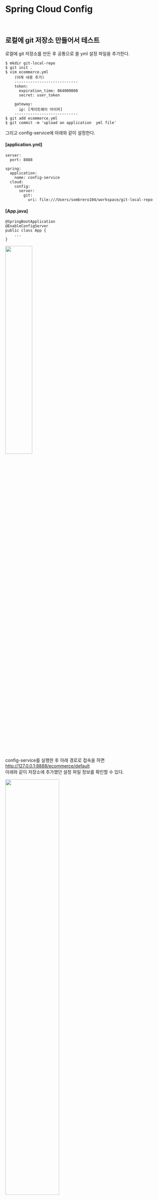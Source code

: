 <br/>

# Spring Cloud Config
<br/>

## 로컬에 git 저장소 만들어서 테스트 
로컬에 git 저장소를 만든 후 공통으로 쓸 yml 설정 파일을 추가한다. <br/>
~~~
$ mkdir git-local-repo
$ git init .
$ vim ecommerce.yml 
    (아래 내용 추가) 
    ----------------------------
    token:
      expiration_time: 864000000
      secret: user_token
    
    gateway:
      ip: [게이트웨이 아이피]
    ----------------------------
$ git add ecommerce.yml
$ git commit -m 'upload an application  yml file'
~~~

그리고 config-service에 아래와 같이 설정한다. <br/>
#### [application.yml]
~~~
server:
  port: 8888

spring:
  application:
    name: config-service
  cloud:
    config:
      server:
        git:
          uri: file:///Users/sombrero104/workspace/git-local-repo
~~~
#### [App.java]
~~~
@SpringBootApplication
@EnableConfigServer
public class App {
    ...
}
~~~

<img src="./images/git_local_repo.png" width="41%" /><br/>

config-service를 실행한 후 아래 경로로 접속을 하면 <br/>
http://127.0.0.1:8888/ecommerce/default <br/>
아래와 같이 저장소에 추가했던 설정 파일 정보를 확인할 수 있다. <br/>

<img src="./images/ecommerce_default.png" width="58%" /><br/>
<br/><br/>

## user-service 에 연동 

#### [pom.xml]
~~~
<dependency>
    <groupId>org.springframework.cloud</groupId>
    <artifactId>spring-cloud-starter-config</artifactId>
</dependency>
<dependency>
    <groupId>org.springframework.cloud</groupId>
    <artifactId>spring-cloud-starter-bootstrap</artifactId>
</dependency>
~~~

#### [bootstrap.yml]
~~~
spring:
  cloud:
    config:
      uri: http://127.0.0.1:8888
      name: ecommerce
~~~

#### [실행 결과 Bootstrap 로그]
<img src="./images/config_service_bootstrap_log.png" width="60%" /><br/>

#### [실행 결과 Config 정보 확인]
<img src="./images/config_service_test_result.png" width="60%" /><br/>
<br/><br/>

## Configuration 갱신 방법
- 서버 재기동 
- Spring Boot Actuator refresh 
    - 재기동 없이 갱신 가능 
    - Application 상태, 모니터링 
    - Metric 수집을 위한 Http End point 제공 
    - user-service에 Spring Boot Actuator 의존성 추가 <br/>
    #### [user-service - pom.xml]
    ~~~
    <dependency>
        <groupId>org.springframework.boot</groupId>
        <artifactId>spring-boot-starter-actuator</artifactId>
    </dependency>
    ~~~
    #### [user-service - application.yml]
    ~~~
      management:
        endpoints:
          web:
            exposure:
              include: refresh, health, beans, busrefresh, info, metrics, prometheus
    ~~~
    테스트를 하기 위해 공통으로 사용하는 ecommerce.yml 파일을 수정한 후 <br/>
    git-local-repo 로컬 리파지토리에 커밋한다. <br/>
    그리고 http://127.0.0.1:8000/user-service/actuator/refresh (POST) 로 요청을 보내면 <br/>
    아래와 같이 응답으로 어떤 내용이 변경되었는지 확인할 수 있으며, <br/>
    
    <img src="./images/request_actuator_refresh.png" width="50%" /><br/>
    
    user-service 를 재기동하지 않아도 해당 변경 내용이 반영된 것을 확인할 수 있다. <br/>
    
    <img src="./images/after_actuator_refresh_config.png" width="56%" /><br/>
    
    하지만 서비스 마다 refresh 를 호출해줘야 하는 번거로움이 있다. <br/>
    
- Spring Cloud Bus 사용 (위 Actuator 보다 효율적) <br/>
    - 분산 시스템의 노드를 경량 메시지 브로커와 연결
    - 상태 및 구성에 대한 변경 사항을 연결된 노드에게 전달(Broadcast)
    - Spring Cloud Bus 에 연결되어 있기만 하면 어떤 서비스라도 /busrefresh (POST) 를 호출할 경우 <br/>
        Spring Cloud Bus 에 연결되어 있는 다른 서비스에도 모두 업데이트가 된다. <br/>
    - AMQP 사용 <br/> 
    #### [config-service, user-service, gateway-service - pom.xml]
    ~~~
    <dependency>
      <groupId>org.springframework.boot</groupId>
      <artifactId>spring-boot-starter-actuator</artifactId>
    </dependency>
    <dependency>
      <groupId>org.springframework.cloud</groupId>
      <artifactId>spring-cloud-starter-bus-amqp</artifactId>
    </dependency>
    ~~~
    #### [config-service, user-service, gateway-service - application.yml]
    ~~~
    spring:
      rabbitmq:
        host: 127.0.0.1
        port: 5672
        username: guest
        password: guest
  
    management:
      endpoints:
        web:
          exposure:
            include: refresh, health, beans, httptrace, busrefresh, info, metrics, prometheus
    ~~~
    #### [토큰 시크릿 값 변경 후 user-service 에서 busrefresh 호출 시]
    <img src="./images/bus1_changed_application_yml.png" width="29%" /><br/>
    
    <img src="./images/bus1_rabbitmq_request_busrefresh_at_user_service.png" width="61%" /><br/>
    
    <img src="./images/bus1_changed_user_service_config.png" width="59%" /><br/>
    
    <img src="./images/bus1_changed_gateway_service_config.png" width="59%" /><br/>
    
    #### [토큰 시크릿 값 변경 후 gateway-service 에서 busrefresh 호출 시]
    <img src="./images/bus2_changed_application_yml_02.png" width="30%" /><br/>
        
    <img src="./images/bus2_rabbitmq_request_busrefresh_at_gateway_service.png" width="60%" /><br/>
    
    <img src="./images/bus2_changed_user_service_config_02.png" width="60%" /><br/>
    
    <img src="./images/bus2_changed_gateway_service_config_02.png" width="63%" /><br/>
    
<br/>

> #### AMQP (Advanced Message Queuing Protocol)
> - 메시지 지향 미들웨어를 위한 개방형 표준 응용 계층 프로토콜
> - 메시지 지향, 큐잉, 라우팅(P2P, Publisher-Subscriber), 신뢰성, 보안
> - Erlang, RebbitMQ 에서 사용

> #### Kafka 프로젝트
> - Apache Software Foundation 이 Scalar 언어로 개발한 오픈 소스 메시지 브로커 프로젝트
> - 분산형 스트리밍 플랫폼
> - 대용량의 데이터를 처리 가능한 메시징 시스템 

> #### RabbitMQ vs Kafka
> - RabbitMQ (좀 더 적은 데이터를 안전하게 전달 보장)
>   - 메시지 브로커 
>   - 초당 20+ 메시지를 소비자에게 전달
>   - 메시지 전달 보장, 시스템 간 메시지 전달
>   - 브로커, 소비자 중심 
> - Kafka (대용량 데이터를 빠른 시간에 처리)
>   - 초당 100k+ 이상의 이벤트 처리
>   - Pub/Sub, Topic 에 메시지 전달
>   - Ack를 기다리지 않고 전달 가능
>   - 생산자 중심 
> 
> https://www.confluent.io/blog/kafka-fastest-messaging-system/ <br/>

<br/><br/>

## 프로파일 적용
ecommerce.yml 파일을 프로파일을 다르게 하여 새로 추가한다. <br/>
> 테스트를 위해서 임시로 프로파일을 다르게(시크릿 값을 다르게) 설정했는데 <br/>
> 요청으로 받은 JWT 토큰으로 gateway-service 에서 인가(Authorization)를 하고 <br/>
> user-service 에서 인증(Authentication)을 하고 있기 때문에 <br/>
> 인가/인증이 필요한 user-service API 를 사용하기 위해서는 <br/>
> gateway-service 와 user-service 의 시크릿 값이 같도록 같은 프로파일을 사용해야 한다. <br/>

<img src="./images/config_profile.png" width="25%" /><br/>

#### [gateway-service]
<img src="./images/config_profile_gateway_service_01.png" width="26%" /><br/>

<img src="./images/config_profile_gateway_service_02.png" width="61%" /><br/>

#### [user-service]

<img src="./images/config_profile_user_service_01.png" width="27%" /><br/>

<img src="./images/config_profile_user_service_02.png" width="62%" /><br/>
<br/><br/>

## 깃헙 원격 저장소 사용 시 
~~~
spring:
  application:
    name: config-service
  cloud:
    config:
      server:
        git:
#          uri: file:///Users/sombrero104/workspace/git-local-repo
          uri: https://github.com/sombrero104/springcloud-config.git
#          username:
#          password:
~~~

<br/><br/><br/><br/>

